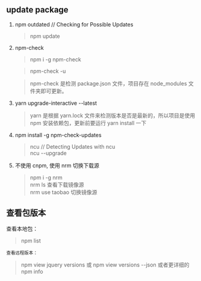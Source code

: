 
## update package

   1. npm outdated // Checking for Possible Updates 
       >  npm update
   2. npm-check
       > npm i -g npm-check

       > npm-check -u

       > npm-check 是检测 package.json 文件，项目存在 node_modules 文件夹即可更新。
   2. yarn upgrade-interactive  --latest
       > yarn 是根据 yarn.lock 文件来检测版本是否是最新的，所以项目是使用 npm 安装依赖包，更新前要运行 yarn install 一下

   3. npm install -g npm-check-updates
       > ncu // Detecting Updates with ncu  
       > ncu --upgrade  
   4. 不使用 cnpm, 使用 nrm 切换下载源
       > npm i -g nrm  
       > nrm ls   查看下载镜像源  
       > nrm use taobao  切换镜像源  

## 查看包版本
   查看本地包： 
   > npm list <PackageName>

    查看远程版本：    
  > npm view jquery versions 或 npm view <packageName> versions --json 或者更详细的 npm info <packageName>